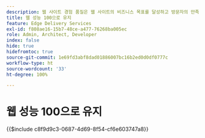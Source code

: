 ```yaml
---
description: 웹 사이트 경험 품질은 웹 사이트의 비즈니스 목표를 달성하고 방문자의 만족도를 높이는 데 매우 중요합니다.
title: 웹 성능 100으로 유지
feature: Edge Delivery Services
exl-id: f808ae16-15b7-48ce-a477-76268ba005ec
role: Admin, Architect, Developer
index: false
hide: true
hidefromtoc: true
source-git-commit: 1e69fd3abf8dad01886007bc16b2ed0d0df0777c
workflow-type: ht
source-wordcount: '33'
ht-degree: 100%

---
```


# 웹 성능 100으로 유지

{{$include c8f9d9c3-0687-4d69-8f54-cf6e603747a8}}
